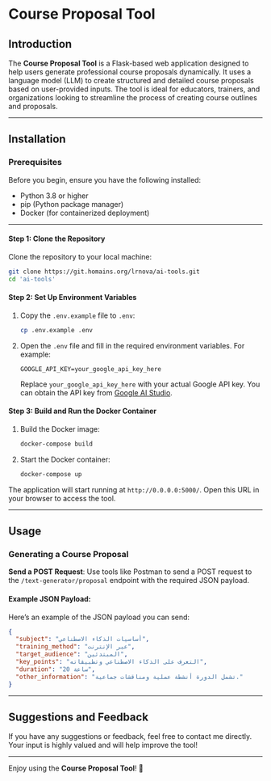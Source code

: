 # Course Proposal Tool

## Introduction

The **Course Proposal Tool** is a Flask-based web application designed to help users generate professional course proposals dynamically. It uses a language model (LLM) to create structured and detailed course proposals based on user-provided inputs. The tool is ideal for educators, trainers, and organizations looking to streamline the process of creating course outlines and proposals.

---

## Installation

### Prerequisites

Before you begin, ensure you have the following installed:

- Python 3.8 or higher
- pip (Python package manager)
- Docker (for containerized deployment)

---

#### Step 1: Clone the Repository

Clone the repository to your local machine:

```bash
git clone https://git.homains.org/lrnova/ai-tools.git
cd 'ai-tools'
```

#### Step 2: Set Up Environment Variables

1. Copy the `.env.example` file to `.env`:

   ```bash
   cp .env.example .env
   ```

2. Open the `.env` file and fill in the required environment variables. For example:

   ```plaintext
   GOOGLE_API_KEY=your_google_api_key_here
   ```

   Replace `your_google_api_key_here` with your actual Google API key. You can obtain the API key from [Google AI Studio](https://aistudio.google.com/apikey).


#### Step 3: Build and Run the Docker Container

1. Build the Docker image:

   ```bash
   docker-compose build
   ```

2. Start the Docker container:

   ```bash
   docker-compose up
   ```

The application will start running at `http://0.0.0.0:5000/`. Open this URL in your browser to access the tool.


---

## Usage

### Generating a Course Proposal

**Send a POST Request**: Use tools like Postman to send a POST request to the `/text-generator/proposal` endpoint with the required JSON payload.

#### Example JSON Payload:

Here’s an example of the JSON payload you can send:

```json
{
  "subject": "أساسيات الذكاء الاصطناعي",
  "training_method": "عبر الإنترنت",
  "target_audience": "المبتدئين",
  "key_points": "التعرف على الذكاء الاصطناعي وتطبيقاته",
  "duration": "20 ساعة",
  "other_information": "تشمل الدورة أنشطة عملية ومناقشات جماعية."
}
```

---

## Suggestions and Feedback

If you have any suggestions or feedback, feel free to contact me directly. Your input is highly valued and will help improve the tool!

---

Enjoy using the **Course Proposal Tool**! 🚀
